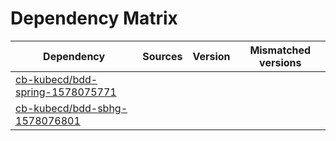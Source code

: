# Dependency Matrix

Dependency | Sources | Version | Mismatched versions
---------- | ------- | ------- | -------------------
[cb-kubecd/bdd-spring-1578075771](https://github.com/cb-kubecd/bdd-spring-1578075771.git) |  | []() | 
[cb-kubecd/bdd-sbhg-1578076801](https://github.com/cb-kubecd/bdd-sbhg-1578076801.git) |  | []() | 
